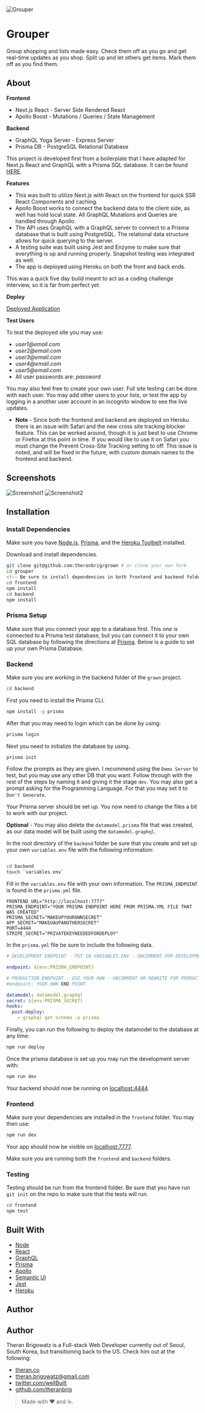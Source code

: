 ![Grouper](frontend/static/logo.png)

# Grouper

Group shopping and lists made easy. Check them off as you go and get real-time updates as you shop. Split up and let others get items. Mark them off as you find them.

## About

**Frontend**

- Next.js React - Server Side Rendered React
- Apollo Boost - Mutations / Queries / State Management

**Backend**

- GraphQL Yoga Server - Express Server
- Prisma DB - PostgreSQL Relational Database

This project is developed first from a boilerplate that I have adapted for Next.js React and GraphQL with a Prisma SQL database. It can be found [HERE](https://github.com/theranbrig/React-GraphQL-Fullstack-Boilerplate).

**Features**

- This was built to utilize Next.js with React on the frontend for quick SSR React Components and caching.
- Apollo Boost works to connect the backend data to the client side, as well has hold local state. All GraphQL Mutations and Queries are handled through Apollo.
- The API uses GraphQL with a GraphQL server to connect to a Prisma database that is built using PostgreSQL. The relational data structure allows for quick querying to the server.
- A testing suite was built using Jest and Enzyme to make sure that everything is up and running properly. Snapshot testing was integrated as well.
- The app is deployed using Heroku on both the front and back ends.

This was a quick five day build meant to act as a coding challenge interview, so it is far from perfect yet.

**Deploy**

[Deployed Application](https://grouper-frontend.herokuapp.com)

**Test Users**

To test the deployed site you may use:

- _user1@email.com_
- _user2@email.com_
- _user3@email.com_
- _user4@email.com_
- _user5@email.com_
- All user passwords are: _password_

You may also feel free to create your own user. Full site testing can be done with each user. You may add other users to your lists, or test the app by logging in a another user account in an incognito window to see the live updates.

- **Note** - Since both the frontend and backend are deployed on Heroku there is an issue with Safari and the new cross site tracking blocker feature. This can be worked around, though it is just best to use Chrome or Firefox at this point in time. If you would like to use it on Safari you must change the Prevent Cross-Site Tracking setting to off. This issue is noted, and will be fixed in the future, with custom domain names to the frontend and backend.

## Screenshots

![Screenshot1](https://i.imgur.com/BwIfJ5m.png)
![Screenshot2](https://i.imgur.com/Sa8VlMo.png)

## Installation

### Install Dependencies

Make sure you have [Node.js](http://nodejs.org/), [Prisma](https://prisma.io), and the [Heroku Toolbelt](https://toolbelt.heroku.com/) installed.

Download and install dependencies.

```sh
git clone git@github.com:theranbrig/grown # or clone your own fork
cd grouper
<!-- Be sure to install dependencies in both frontend and backend folders -->
cd frontend
npm install
cd backend
npm install
```

### Prisma Setup

Make sure that you connect your app to a database first. This one is connected to a Prisma test database, but you can connect it to your own SQL database by following the directions at [Prisma](https://prisma.io). Below is a guide to set up your own Prisma Database.

### Backend

Make sure you are working in the backend folder of the `grown` project.

```sh
cd backend
```

First you need to install the Prisma CLI.

```sh
npm install -g prisma
```

After that you may need to login which can be done by using:

```sh
prisma login
```

Next you need to initialize the database by using.

```sh
prisma init
```

Follow the prompts as they are given. I recommend using the `Demo Server` to test, but you may use any other DB that you want. Follow through with the rest of the steps by naming it and giving it the stage `dev`. You may also get a prompt asking for the Programming Language. For that you may set it to `Don't Generate`.

Your Prisma server should be set up. You now need to change the files a bit to work with our project.

**Optional** - You may also delete the `datamodel.prisma` file that was created, as our data model will be built using the `datamodel.graphql`.

In the root directory of the `backend` folder be sure that you create and set up your own `variables.env` file with the following information:

```sh

cd backend
touch `variables.env`

```

Fill in the `variables.env` file with your own information. The `PRISMA_ENDPOINT` is found in the `prisma.yml` file.

```env
FRONTEND_URL="http://localhost:7777"
PRISMA_ENDPOINT="YOUR PRISMA ENDPOINT HERE FROM PRISMA.YML FILE THAT WAS CREATED"
PRISMA_SECRET="MAKEUPYOUROWNSECRET"
APP_SECRET="MAKEUAUPANOTHERSECRET"
PORT=4444
STRIPE_SECRET="PRIVATEKEYNEEDEDFORDEPLOY"
```

In the `prisma.yml` file be sure to include the following data.

```yml
# DEVELOPMENT ENDPOINT - PUT IN VARIABLES.ENV - UNCOMMENT FOR DEVELOPMENT / COMMENT OUT FOR PRODUCTION

endpoint: ${env:PRISMA_ENDPOINT}

# PRODUCTION ENDPOINT - USE YOUR OWN - UNCOMMENT OR REWRITE FOR PRODUCTION
#endpoint: YOUR OWN END POINT

datamodel: datamodel.graphql
secret: ${env:PRISMA_SECRET}
hooks:
  post-deploy:
    - graphql get-schema -p prisma
```

Finally, you can run the following to deploy the datamodel to the database at any time:

```sh
npm run deploy
```

Once the prisma database is set up you may run the development server with:

```sh
npm run dev
```

Your backend should now be running on [localhost:4444](http://localhost:4444/).

### Frontend

Make sure your dependencies are installed in the `frontend` folder. You may then use:

```sh
npm run dev
```

Your app should now be visible on [localhost:7777](http://localhost:7777/).

Make sure you are running both the `frontend` and `backend` folders.

### Testing

Testing should be run from the frontend folder. Be sure that you have run `git init` on the repo to make sure that the tests will run.

```sh
cd frontend
npm test
```

## Built With

- [Node](https://github.com/nodejs/node)
- [React](https://reactjs.org)
- [GraphQL](https://graphql.org/)
- [Prisma](https://prisma.io)
- [Apollo](https://www.apollographql.com/client)
- [Semantic UI](https://github.com/Semantic-Org/Semantic-UI-React)
- [Jest](https://github.com/facebook/jest/)
- [Heroku](https://github.com/heroku)

## Author

## Author

Theran Brigowatz is a Full-stack Web Developer currently out of Seoul, South Korea, but transitioning back to the US. Check him out at the following:

- [theran.co](https://www.theran.co)
- theran.brigowatz@gmail.com
- [twitter.com/wellBuilt](https://www.twitter.com/wellBuilt)
- [github.com/theranbrig](https://www.github.com/theranbrig)

> Made with :heart: and :coffee:.

